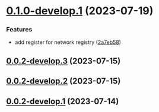 # [0.1.0-develop.1](https://git.lumeweb.com/LumeWeb/kernel-eth-client/compare/v0.0.2-develop.3...v0.1.0-develop.1) (2023-07-19)


### Features

* add register for network registry ([2a7eb58](https://git.lumeweb.com/LumeWeb/kernel-eth-client/commit/2a7eb58354839bfdea96504f00b17f0841dae869))

## [0.0.2-develop.3](https://git.lumeweb.com/LumeWeb/kernel-eth-client/compare/v0.0.2-develop.2...v0.0.2-develop.3) (2023-07-15)

## [0.0.2-develop.2](https://git.lumeweb.com/LumeWeb/kernel-eth-client/compare/v0.0.2-develop.1...v0.0.2-develop.2) (2023-07-15)

## [0.0.2-develop.1](https://git.lumeweb.com/LumeWeb/kernel-eth-client/compare/v0.0.1...v0.0.2-develop.1) (2023-07-14)
